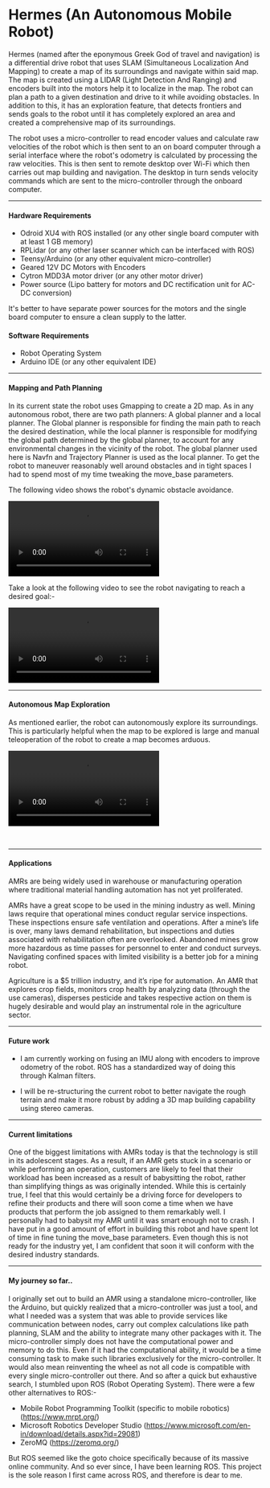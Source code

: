 # Hermes (An Autonomous Mobile Robot)

Hermes (named after the eponymous Greek God of travel and navigation) is a differential drive robot that uses SLAM (Simultaneous Localization And Mapping) to create a map of its surroundings and navigate within said map. The map is created using a LIDAR (Light Detection And Ranging) and encoders built into the motors help it to localize in the map. The robot can plan a path to a given destination and drive to it while avoiding obstacles. In addition to this, it has an exploration feature, that detects frontiers and sends goals to the robot until it has completely explored an area and created a comprehensive map of its surroundings. 

The robot uses a micro-controller to read encoder values and calculate raw velocities of the robot which is then sent to an on board computer through a serial interface where the robot's odometry is calculated by processing the raw velocities. This is then sent to remote desktop over Wi-Fi which then carries out map building and navigation. The desktop in turn sends velocity commands which are sent to the micro-controller through the onboard computer.    

------

#### Hardware Requirements

- Odroid XU4 with ROS installed (or any other single board computer with at least 1 GB memory)
- RPLidar (or any other laser scanner which can be interfaced with ROS)
- Teensy/Arduino (or any other equivalent micro-controller)
- Geared 12V DC Motors with Encoders 
- Cytron MDD3A motor driver (or any other motor driver)
- Power source (Lipo battery for motors and DC rectification unit for AC-DC conversion)

It's better to have separate power sources for the motors and the single board computer to ensure a clean supply to the latter. 

#### Software Requirements

- Robot Operating System 
- Arduino IDE (or any other equivalent IDE)

------

#### Mapping and Path Planning

In its current state the robot uses Gmapping to create a 2D map. As in any autonomous robot, there are two path planners: A global planner and a local planner. The Global planner is responsible for finding the main path to reach the desired destination, while the local planner is responsible for modifying the global path determined by the global planner, to account for any environmental changes in the vicinity of the robot. The global planner used here is Navfn and Trajectory Planner is used as the local planner. To get the robot to maneuver reasonably well around obstacles and in tight spaces I had to spend most of my time tweaking the move_base parameters. 

The following video shows the robot's dynamic obstacle avoidance. 

<video src="videos/DynamicObstacleAvoidance.mp4"></video>



Take a look at the following video to see the robot navigating to reach a desired goal:-

<video src="videos/Navigation.mp4"></video>



------

#### Autonomous Map Exploration

As mentioned earlier, the robot can autonomously explore its surroundings. This is particularly helpful when the map to be explored is large and manual teleoperation of the robot to create a map becomes arduous. 

<video src="videos/Frontier Exploration.mp4"></video>

​    

------

#### Applications  

AMRs are being widely used in warehouse or manufacturing operation where traditional material handling automation has not yet proliferated. 

AMRs have a great scope to be used in the mining industry as well. Mining laws require that operational mines conduct regular service inspections. These inspections ensure safe ventilation and operations. After a mine’s life is over, many laws demand rehabilitation, but inspections and duties associated with rehabilitation often are overlooked. Abandoned mines grow more hazardous as time passes for personnel to enter and conduct surveys. Navigating confined spaces with limited visibility is a better job for a mining robot. 

Agriculture is a $5 trillion industry, and it’s ripe for automation. An AMR that explores crop fields, monitors crop health by analyzing data (through the use cameras), disperses pesticide and takes respective action on them is hugely desirable and would play an instrumental role in the agriculture sector.

------

#### Future work

- I am currently working on fusing an IMU along with encoders to improve odometry of the robot. ROS has a standardized way of doing this through Kalman filters.

- I will be re-structuring the current robot to better navigate the rough terrain and make it more robust by adding a 3D map building capability using stereo cameras.    

------

#### Current limitations

One of the biggest limitations with AMRs today is that the technology is still in its adolescent stages. As a result, if an AMR gets stuck in a scenario or while performing an operation, customers are likely to feel that their workload has been increased as a result of babysitting the robot, rather than simplifying things as was originally intended. While this is certainly true, I feel that this would certainly be a driving force for developers to refine their products and there will soon come a time when we have products that perform the job assigned to them remarkably well. I personally had to babysit my AMR until it was smart enough not to crash. I have put in a good amount of effort in building this robot and have spent lot of time in fine tuning the move_base parameters. Even though this is not ready for the industry yet, I am confident that soon it will conform with the desired industry standards.  

------

#### My journey so far..

I originally set out to build an AMR using a standalone micro-controller, like the Arduino, but quickly realized that a micro-controller was just a tool, and what I needed was a system that was able to provide services like communication between nodes, carry out complex calculations like path planning, SLAM and the ability to integrate many other packages with it. The micro-controller simply does not have the computational power and memory to do this. Even if it had the computational ability, it would be a time consuming task to make such libraries exclusively for the micro-controller. It would also mean reinventing the wheel as not all code is compatible with every single micro-controller out there. And so after a quick but exhaustive search, I stumbled upon ROS (Robot Operating System). There were a few other alternatives to ROS:-

- Mobile Robot Programming Toolkit (specific to mobile robotics) (https://www.mrpt.org/)
- Microsoft Robotics Developer Studio (https://www.microsoft.com/en-in/download/details.aspx?id=29081)
- ZeroMQ (https://zeromq.org/)

But ROS seemed like the goto choice specifically because of its massive online community. And so ever since, I have been learning ROS. This project is the sole reason I first came across ROS, and therefore is dear to me. 

  

